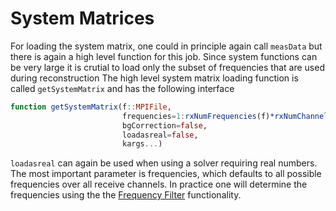 # System Matrices

For loading the system matrix, one could in principle again call `measData` but there
is again a high level function for this job. Since system functions can be very large
it is crutial to load only the subset of frequencies that are used during reconstruction
The high level system matrix loading function is called `getSystemMatrix` and has
the following interface
```julia
function getSystemMatrix(f::MPIFile,
                         frequencies=1:rxNumFrequencies(f)*rxNumChannels(f);
                         bgCorrection=false,
                         loadasreal=false,
                         kargs...)
```
`loadasreal` can again be used when using a solver requiring real numbers.
The most important parameter is frequencies, which defaults to all possible
frequencies over all receive channels. In practice one will determine the
frequencies using the the [Frequency Filter](@ref) functionality.
